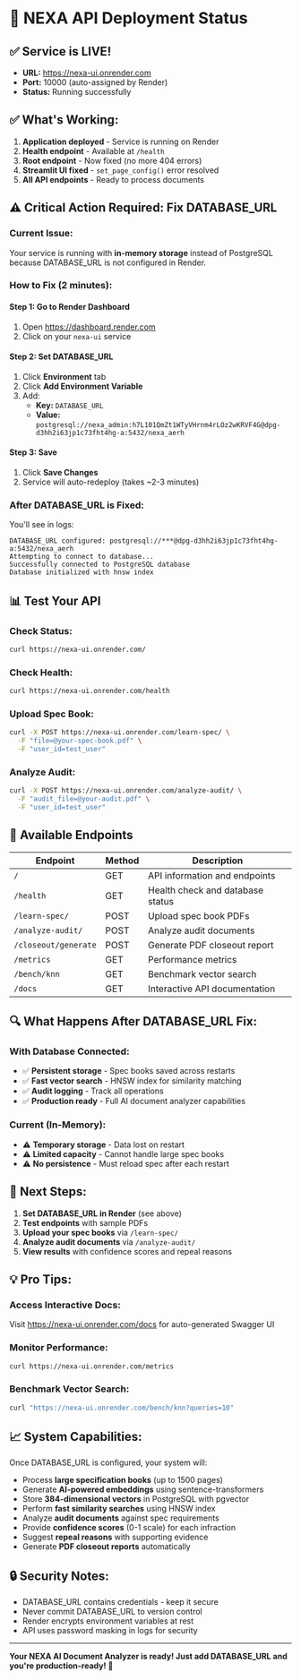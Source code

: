 # 🎉 NEXA API Deployment Status

## ✅ Service is LIVE!
- **URL:** https://nexa-ui.onrender.com
- **Port:** 10000 (auto-assigned by Render)
- **Status:** Running successfully

## ✅ What's Working:
1. **Application deployed** - Service is running on Render
2. **Health endpoint** - Available at `/health`
3. **Root endpoint** - Now fixed (no more 404 errors)
4. **Streamlit UI fixed** - `set_page_config()` error resolved
5. **All API endpoints** - Ready to process documents

## ⚠️ Critical Action Required: Fix DATABASE_URL

### Current Issue:
Your service is running with **in-memory storage** instead of PostgreSQL because DATABASE_URL is not configured in Render.

### How to Fix (2 minutes):

#### Step 1: Go to Render Dashboard
1. Open https://dashboard.render.com
2. Click on your `nexa-ui` service

#### Step 2: Set DATABASE_URL
1. Click **Environment** tab
2. Click **Add Environment Variable**
3. Add:
   - **Key:** `DATABASE_URL`
   - **Value:** `postgresql://nexa_admin:h7L101QmZt1WTyVHrnm4rLOz2wKRVF4G@dpg-d3hh2i63jp1c73fht4hg-a:5432/nexa_aerh`

#### Step 3: Save
1. Click **Save Changes**
2. Service will auto-redeploy (takes ~2-3 minutes)

### After DATABASE_URL is Fixed:
You'll see in logs:
```
DATABASE_URL configured: postgresql://***@dpg-d3hh2i63jp1c73fht4hg-a:5432/nexa_aerh
Attempting to connect to database...
Successfully connected to PostgreSQL database
Database initialized with hnsw index
```

## 📊 Test Your API

### Check Status:
```bash
curl https://nexa-ui.onrender.com/
```

### Check Health:
```bash
curl https://nexa-ui.onrender.com/health
```

### Upload Spec Book:
```bash
curl -X POST https://nexa-ui.onrender.com/learn-spec/ \
  -F "file=@your-spec-book.pdf" \
  -F "user_id=test_user"
```

### Analyze Audit:
```bash
curl -X POST https://nexa-ui.onrender.com/analyze-audit/ \
  -F "audit_file=@your-audit.pdf" \
  -F "user_id=test_user"
```

## 🎯 Available Endpoints

| Endpoint | Method | Description |
|----------|--------|-------------|
| `/` | GET | API information and endpoints |
| `/health` | GET | Health check and database status |
| `/learn-spec/` | POST | Upload spec book PDFs |
| `/analyze-audit/` | POST | Analyze audit documents |
| `/closeout/generate` | POST | Generate PDF closeout report |
| `/metrics` | GET | Performance metrics |
| `/bench/knn` | GET | Benchmark vector search |
| `/docs` | GET | Interactive API documentation |

## 🔍 What Happens After DATABASE_URL Fix:

### With Database Connected:
- ✅ **Persistent storage** - Spec books saved across restarts
- ✅ **Fast vector search** - HNSW index for similarity matching
- ✅ **Audit logging** - Track all operations
- ✅ **Production ready** - Full AI document analyzer capabilities

### Current (In-Memory):
- ⚠️ **Temporary storage** - Data lost on restart
- ⚠️ **Limited capacity** - Cannot handle large spec books
- ⚠️ **No persistence** - Must reload spec after each restart

## 🚀 Next Steps:

1. **Set DATABASE_URL in Render** (see above)
2. **Test endpoints** with sample PDFs
3. **Upload your spec books** via `/learn-spec/`
4. **Analyze audit documents** via `/analyze-audit/`
5. **View results** with confidence scores and repeal reasons

## 💡 Pro Tips:

### Access Interactive Docs:
Visit https://nexa-ui.onrender.com/docs for auto-generated Swagger UI

### Monitor Performance:
```bash
curl https://nexa-ui.onrender.com/metrics
```

### Benchmark Vector Search:
```bash
curl "https://nexa-ui.onrender.com/bench/knn?queries=10"
```

## 📈 System Capabilities:

Once DATABASE_URL is configured, your system will:
- Process **large specification books** (up to 1500 pages)
- Generate **AI-powered embeddings** using sentence-transformers
- Store **384-dimensional vectors** in PostgreSQL with pgvector
- Perform **fast similarity searches** using HNSW index
- Analyze **audit documents** against spec requirements
- Provide **confidence scores** (0-1 scale) for each infraction
- Suggest **repeal reasons** with supporting evidence
- Generate **PDF closeout reports** automatically

## 🔒 Security Notes:

- DATABASE_URL contains credentials - keep it secure
- Never commit DATABASE_URL to version control
- Render encrypts environment variables at rest
- API uses password masking in logs for security

---

**Your NEXA AI Document Analyzer is ready! Just add DATABASE_URL and you're production-ready! 🎉**

